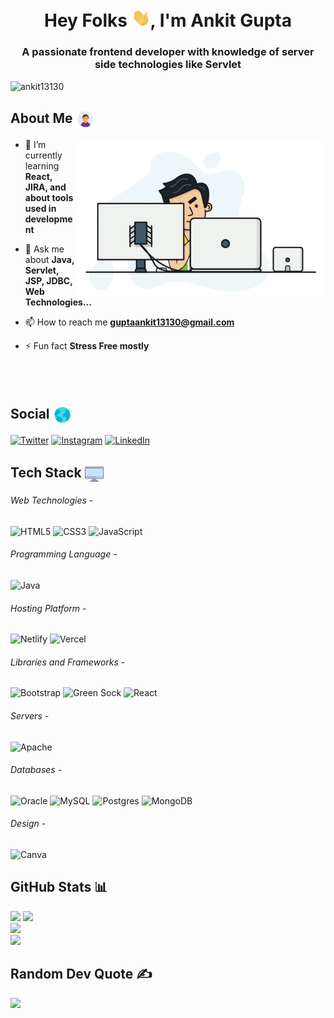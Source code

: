 <h1 align="center">Hey Folks <img src="./assets/wave.gif" width="30">, I'm Ankit Gupta</h1>
<h3 align="center">A passionate frontend developer with knowledge of server side technologies like Servlet</h3>

<p align="left"> <img src="https://komarev.com/ghpvc/?username=ankit13130&label=Profile%20views&color=0e75b6&style=flat" alt="ankit13130" /> </p>

## About Me <img align="center" src="./assets/about-me.gif" width="30">
<img align="right" src="./assets/me.gif" width="400" alt="Coding">

- 🌱 I’m currently learning **React, JIRA, and about tools used in development**

- 💬 Ask me about **Java, Servlet, JSP, JDBC, Web Technologies...**

- 📫 How to reach me **guptaankit13130@gmail.com**

- ⚡ Fun fact **Stress Free mostly**
<br><br><br><br>

## Social <img align="center" src="./assets/social.gif" width="30">
[![Twitter](https://img.shields.io/badge/Twitter-%231BA5FF.svg?logo=Twitter&logoColor=white)](https://twitter.com/ankitgupta13130)
[![Instagram](https://img.shields.io/badge/Instagram-%23E4405F.svg?logo=Instagram&logoColor=white)](https://instagram.com/its_ankit_here___) 
[![LinkedIn](https://img.shields.io/badge/LinkedIn-%230077B5.svg?logo=linkedin&logoColor=white)](https://linkedin.com/in/ankit-gupta-8548b9212) 

## Tech Stack <img align="center" src="./assets/tech-stack.gif" width="30">
###### Web Technologies -
![HTML5](https://img.shields.io/badge/html5-%23E34F26.svg?style=flat&logo=html5&logoColor=white) 
![CSS3](https://img.shields.io/badge/css3-%231572B6.svg?style=flat&logo=css3&logoColor=white) 
![JavaScript](https://img.shields.io/badge/javascript-%23323330.svg?style=flat&logo=javascript&logoColor=%23F7DF1E) 
###### Programming Language -
![Java](https://img.shields.io/badge/java-%23ED8B00.svg?style=flat&logo=java&logoColor=white) 
###### Hosting Platform -
![Netlify](https://img.shields.io/badge/netlify-%23000000.svg?style=flat&logo=netlify&logoColor=#00C7B7) 
![Vercel](https://img.shields.io/badge/vercel-%23000000.svg?style=flat&logo=vercel&logoColor=white) 
###### Libraries and Frameworks -
![Bootstrap](https://img.shields.io/badge/bootstrap-%23563D7C.svg?style=flat&logo=bootstrap&logoColor=white) 
![Green Sock](https://img.shields.io/badge/green%20sock-88CE02?style=flat&logo=greensock&logoColor=white) 
![React](https://img.shields.io/badge/react-%2320232a.svg?style=flat&logo=react&logoColor=%2361DAFB) 
###### Servers -
![Apache](https://img.shields.io/badge/apache-%23D42029.svg?style=flat&logo=apache&logoColor=white) 
###### Databases -
![Oracle](https://img.shields.io/badge/oracle-%23FFFFFF.svg?style=flat&logo=oracle&logoColor=red)
![MySQL](https://img.shields.io/badge/mysql-%2300f.svg?style=flat&logo=mysql&logoColor=white) 
![Postgres](https://img.shields.io/badge/postgres-%23316192.svg?style=flat&logo=postgresql&logoColor=white) 
![MongoDB](https://img.shields.io/badge/MongoDB-%234ea94b.svg?style=flat&logo=mongodb&logoColor=white) 
###### Design -
![Canva](https://img.shields.io/badge/Canva-%2300C4CC.svg?style=flat&logo=Canva&logoColor=white)

## GitHub Stats 📊
![](https://github-readme-stats.vercel.app/api/top-langs/?username=ankit13130&theme=chartreuse-dark&hide_border=false&include_all_commits=true&count_private=true&layout=compact)
![](https://github-readme-stats.vercel.app/api?username=ankit13130&theme=chartreuse-dark&hide_border=false&include_all_commits=true&count_private=true)<br>
![](https://github-profile-summary-cards.vercel.app/api/cards/profile-details?username=ankit13130&theme=tokyonight&hide_border=false)<br>
![](https://github-readme-streak-stats.herokuapp.com/?user=ankit13130&theme=chartreuse-dark&hide_border=false)<br>

## Random Dev Quote ✍️
![](https://quotes-github-readme.vercel.app/api?type=horizontal&theme=radical)

<!-- # Extras 📝
  <details>
  <summary>Click to expand!</summary> -->
